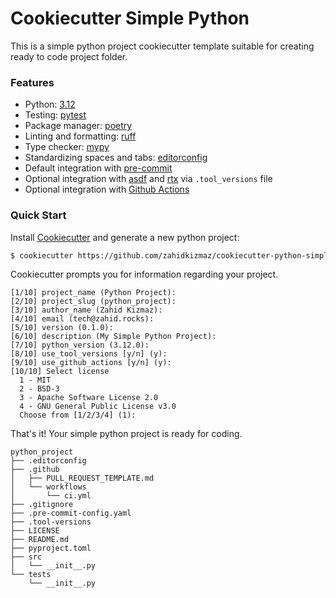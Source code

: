 # Cookiecutter Simple Python

This is a simple python project cookiecutter template suitable for creating ready to code project folder.

### Features

- Python: [3.12](https://docs.python.org/release/3.12.0/)
- Testing: [pytest](https://github.com/pytest-dev/pytest/)
- Package manager: [poetry](https://github.com/python-poetry/poetry)
- Linting and formatting: [ruff](https://github.com/astral-sh/ruff)
- Type checker: [mypy](https://github.com/python/mypy)
- Standardizing spaces and tabs: [editorconfig](https://editorconfig.org/)
- Default integration with [pre-commit](https://github.com/pre-commit/pre-commit)
- Optional integration with [asdf](https://github.com/asdf-vm/asdf) and [rtx](https://github.com/jdx/rtx) via `.tool_versions` file
- Optional integration with [Github Actions](https://github.com/features/actions)

### Quick Start

Install [Cookiecutter](https://github.com/cookiecutter/cookiecutter) and generate a new python project:

```bash
$ cookiecutter https://github.com/zahidkizmaz/cookiecutter-python-simple
```

Cookiecutter prompts you for information regarding your project.
```no-highlight
[1/10] project_name (Python Project):
[2/10] project_slug (python_project):
[3/10] author_name (Zahid Kizmaz):
[4/10] email (tech@zahid.rocks):
[5/10] version (0.1.0):
[6/10] description (My Simple Python Project):
[7/10] python_version (3.12.0):
[8/10] use_tool_versions [y/n] (y):
[9/10] use_github_actions [y/n] (y):
[10/10] Select license
  1 - MIT
  2 - BSD-3
  3 - Apache Software License 2.0
  4 - GNU General Public License v3.0
  Choose from [1/2/3/4] (1):
```

That's it! Your simple python project is ready for coding.
```no-highlight
python_project
├── .editorconfig
├── .github
│   ├── PULL_REQUEST_TEMPLATE.md
│   └── workflows
│       └── ci.yml
├── .gitignore
├── .pre-commit-config.yaml
├── .tool-versions
├── LICENSE
├── README.md
├── pyproject.toml
├── src
│   └── __init__.py
└── tests
    └── __init__.py
```
